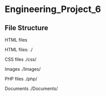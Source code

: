 # Engineering_Project_6

<h2>File Structure</h2>

<p>HTML files</p>

<p>HTML files: ./</p>
<p>CSS files   ./css/</p>
<p>Images      ./Images/</p>
<p>PHP files   ./php/</p>
<p>Documents   ./Documents/</p>